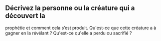 ## Décrivez la personne ou la créature qui a découvert la

prophétie et comment cela s’est produit. Qu'est-ce que
cette créature a à gagner en la révélant ? Qu'est-ce qu'elle a
perdu ou sacrifié ?
